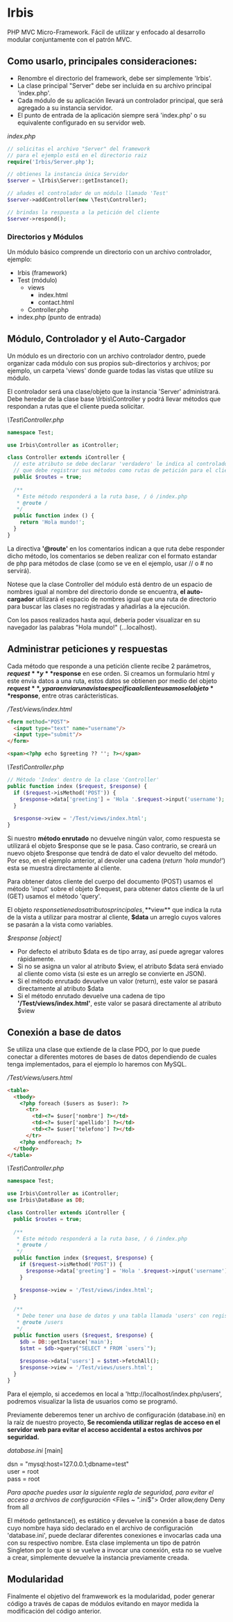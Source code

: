 # Irbis
PHP MVC Micro-Framework.
Fácil de utilizar y enfocado al desarrollo modular conjuntamente con el patrón MVC.

## Como usarlo, principales consideraciones:
+ Renombre el directorio del framework, debe ser simplemente 'Irbis'.
+ La clase principal "Server" debe ser incluida en su archivo principal 'index.php'.
+ Cada módulo de su aplicación llevará un controlador principal, que será agregado a su instancia servidor.
+ El punto de entrada de la aplicación siempre será 'index.php' o su equivalente configurado en su servidor web.

*index.php*
```php
// solicitas el archivo "Server" del framework
// para el ejemplo está en el directorio raiz
require('Irbis/Server.php');

// obtienes la instancia única Servidor
$server = \Irbis\Server::getInstance();

// añades el controlador de un módulo llamado 'Test'
$server->addController(new \Test\Controller);

// brindas la respuesta a la petición del cliente
$server->respond();
```

### Directorios y Módulos
Un módulo básico comprende un directorio con un archivo controlador, ejemplo:
- Irbis (framework)
- Test (módulo)
  - views
    - index.html
    - contact.html
  - Controller.php
- index.php (punto de entrada)

## Módulo, Controlador y el Auto-Cargador
Un módulo es un directorio con un archivo controlador dentro, puede organizar cada módulo con sus propios sub-directorios y archivos; por ejemplo, un carpeta 'views' donde guarde todas las vistas que utilize su módulo.

El controlador será una clase/objeto que la instancia 'Server' administrará. Debe heredar de la clase base \Irbis\Controller y podrá llevar métodos que respondan a rutas que el cliente pueda solicitar.

*\Test\Controller.php*
```php
namespace Test;

use Irbis\Controller as iController;

class Controller extends iController {
  // este atributo se debe declarar 'verdadero' le indica al controlador
  // que debe registrar sus métodos como rutas de petición para el cliente
  public $routes = true;
  
  /**
   * Este método responderá a la ruta base, / ó /index.php
   * @route /
   */
  public function index () {
    return 'Hola mundo!';
  }
}
```

La directiva **'@route'** en los comentarios indican a que ruta debe responder dicho método, los comentarios se deben realizar con el formato estandar de php para métodos de clase (como se ve en el ejemplo, usar // o # no servirá).

Notese que la clase Controller del módulo está dentro de un espacio de nombres igual al nombre del directorio donde se encuentra, **el auto-cargador** utilizará el espacio de nombres igual que una ruta de directorio para buscar las clases no registradas y añadirlas a la ejecución.

Con los pasos realizados hasta aquí, debería poder visualizar en su navegador las palabras "Hola mundo!" (...localhost).

## Administrar peticiones y respuestas
Cada método que responde a una petición cliente recibe 2 parámetros, **$request** y **$response** en ese orden. Si creamos un formulario html y este envia datos a una ruta, estos datos se obtienen por medio del objeto **$request**, y para enviar una vista especifica al cliente usamos el objeto **$response**, entre otras carácteristicas.

*/Test/views/index.html*
```html
<form method="POST">
  <input type="text" name="username"/>
  <input type="submit"/>
</form>

<span><?php echo $greeting ?? ''; ?></span>
```
*\Test\Controller.php*
```php
// Método 'Index' dentro de la clase 'Controller'
public function index ($request, $response) {
  if ($request->isMethod('POST')) {
    $response->data['greeting'] = 'Hola '.$request->input('username');
  }
  
  $response->view = '/Test/views/index.html';
}
```

Si nuestro **método enrutado** no devuelve ningún valor, como respuesta se utilizará el objeto $response que se le pasa. Caso contrario, se creará un nuevo objeto $response que tendrá de dato el valor devuelto del método. Por eso, en el ejemplo anterior, al devoler una cadena (*return 'hola mundo!'*) esta se muestra directamente al cliente.

Para obtener datos cliente del cuerpo del documento (POST) usamos el método 'input' sobre el objeto $request, para obtener datos cliente de la url (GET) usamos el método 'query'.

El objeto $response tiene dos atributos principales, **$view** que indica la ruta de la vista a utilizar para mostrar al cliente, **$data** un arreglo cuyos valores se pasarán a la vista como variables.

*$response [object]*
- Por defecto el atributo $data es de tipo array, así puede agregar valores rápidamente.
- Si no se asigna un valor al atributo $view, el atributo $data será enviado al cliente como vista (si este es un arreglo se convierte en JSON).
- Si el método enrutado devuelve un valor (return), este valor se pasará directamente al atributo $data
- Si el método enrutado devuelve una cadena de tipo **'/Test/views/index.html'**, este valor se pasará directamente al atributo $view

## Conexión a base de datos
Se utiliza una clase que extiende de la clase PDO, por lo que puede conectar a diferentes motores de bases de datos dependiendo de cuales tenga implementados, para el ejemplo lo haremos con MySQL.

*/Test/views/users.html*
```html
<table>
  <tbody>
    <?php foreach ($users as $user): ?>
      <tr>
        <td><?= $user['nombre'] ?></td>
        <td><?= $user['apellido'] ?></td>
        <td><?= $user['telefono'] ?></td>
      </tr>
    <?php endforeach; ?>
  </tbody>
</table>
```

*\Test\Controller.php*
```php
namespace Test;

use Irbis\Controller as iController;
use Irbis\DataBase as DB;

class Controller extends iController {
  public $routes = true;
  
  /**
   * Este método responderá a la ruta base, / ó /index.php
   * @route /
   */
  public function index ($request, $response) {
    if ($request->isMethod('POST')) {
      $response->data['greeting'] = 'Hola '.$request->input('username');
    }

    $response->view = '/Test/views/index.html';
  }
  
  /**
   * Debe tener una base de datos y una tabla llamada 'users' con registros
   * @route /users
   */
  public function users ($request, $response) {
    $db = DB::getInstance('main');
    $stmt = $db->query("SELECT * FROM `users`");
    
    $response->data['users'] = $stmt->fetchAll();
    $response->view = '/Test/views/users.html';
  }
}
```
Para el ejemplo, si accedemos en local a 'http://localhost/index.php/users', podremos visualizar la lista de usuarios como se programó.

Previamente deberemos tener un archivo de configuración (database.ini) en la raíz de nuestro proyecto, **Se recomienda utilizar reglas de acceso en el servidor web para evitar el acceso accidental a estos archivos por seguridad.**

*database.ini*
[main]

dsn = "mysql:host=127.0.0.1;dbname=test"  
user = root  
pass = root  

*Para apache puedes usar la siguiente regla de seguridad, para evitar el acceso a archivos de configuración*
<Files ~ "\.ini$">
	Order allow,deny
	Deny from all
</Files>

El método getInstance(), es estático y devuelve la conexión a base de datos cuyo nombre haya sido declarado en el archivo de configuración 'database.ini', puede declarar diferentes conexiones e invocarlas cada una con su respectivo nombre. Esta clase implementa un tipo de patrón Singleton por lo que si se vuelve a invocar una conexión, esta no se vuelve a crear, simplemente devuelve la instancia previamente creada.

## Modularidad
Finalmente el objetivo del framwework es la modularidad, poder generar código a través de capas de módulos evitando en mayor medida la modificación del código anterior.
